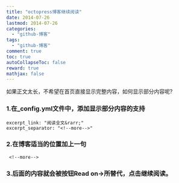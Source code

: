 ```yaml
---
title: "octopress博客继续阅读"
date: 2014-07-26
lastmod: 2014-07-26
categories:
  - "github-博客"
tags:
  - "github-博客"
comment: true
toc: true
autoCollapseToc: false
reward: true
mathjax: false
---
```




如果正文太长，不希望在首页直接显示完整内容，如何显示部分内容呢?


### 1.在_config.yml文件中，添加显示部分内容的支持
    excerpt_link: "阅读全文&rarr;"  
    excerpt_separator: "<!--more-->"

### 2.在博客适当的位置加上一句     
     <!--more-->

### 3.后面的内容就会被按钮Read on→所替代，点击继续阅读。